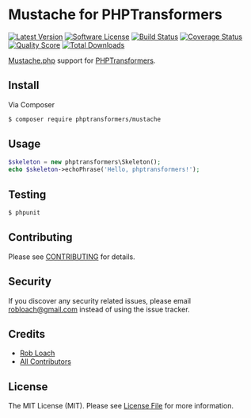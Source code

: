 # Mustache for PHPTransformers

[![Latest Version](https://img.shields.io/github/release/phptransformers/mustache.svg?style=flat-square)](https://github.com/phptransformers/mustache/releases)
[![Software License](https://img.shields.io/badge/license-MIT-brightgreen.svg?style=flat-square)](LICENSE.md)
[![Build Status](https://img.shields.io/travis/phptransformers/mustache/master.svg?style=flat-square)](https://travis-ci.org/phptransformers/mustache)
[![Coverage Status](https://img.shields.io/scrutinizer/coverage/g/phptransformers/mustache.svg?style=flat-square)](https://scrutinizer-ci.com/g/phptransformers/mustache/code-structure)
[![Quality Score](https://img.shields.io/scrutinizer/g/phptransformers/mustache.svg?style=flat-square)](https://scrutinizer-ci.com/g/phptransformers/mustache)
[![Total Downloads](https://img.shields.io/packagist/dt/phptransformers/mustache.svg?style=flat-square)](https://packagist.org/packages/phptransformers/mustache)

[Mustache.php](https://github.com/bobthecow/mustache.php) support for [PHPTransformers](http://github.com/phptransformers/phptransformer).

## Install

Via Composer

``` bash
$ composer require phptransformers/mustache
```

## Usage

``` php
$skeleton = new phptransformers\Skeleton();
echo $skeleton->echoPhrase('Hello, phptransformers!');
```

## Testing

``` bash
$ phpunit
```

## Contributing

Please see [CONTRIBUTING](CONTRIBUTING.md) for details.

## Security

If you discover any security related issues, please email robloach@gmail.com instead of using the issue tracker.

## Credits

- [Rob Loach](https://github.com/RobLoach)
- [All Contributors](../../contributors)

## License

The MIT License (MIT). Please see [License File](LICENSE.md) for more information.
